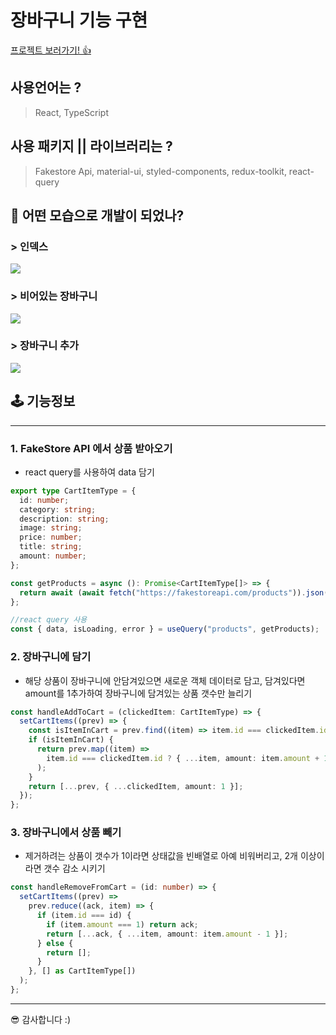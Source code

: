 # 장바구니 기능 구현

[프로젝트 보러가기! 👍](https://pushapp-741a1.web.app)

## 사용언어는 ?

> React, TypeScript

## 사용 패키지 || 라이브러리는 ?

> Fakestore Api, material-ui, styled-components, redux-toolkit, react-query

## 👀 어떤 모습으로 개발이 되었나?

### > 인덱스

![](https://images.velog.io/images/hoon_dev/post/1c4478da-d5b4-4198-bdf1-1d962d547f93/image.png)

### > 비어있는 장바구니

![](https://images.velog.io/images/hoon_dev/post/f37fb910-f573-4765-a6bf-7d59f2fda0f0/image.png)

### > 장바구니 추가

![](https://images.velog.io/images/hoon_dev/post/bfd62775-874d-453a-b69d-719198abd32c/image.png)

## 🕹 기능정보

---

### 1. FakeStore API 에서 상품 받아오기

- react query를 사용하여 data 담기

```ts
export type CartItemType = {
  id: number;
  category: string;
  description: string;
  image: string;
  price: number;
  title: string;
  amount: number;
};

const getProducts = async (): Promise<CartItemType[]> => {
  return await (await fetch("https://fakestoreapi.com/products")).json();
};

//react query 사용
const { data, isLoading, error } = useQuery("products", getProducts);
```

### 2. 장바구니에 담기

- 해당 상품이 장바구니에 안담겨있으면 새로운 객체 데이터로 담고, 담겨있다면 amount를 1추가하여 장바구니에 담겨있는 상품 갯수만 늘리기

```ts
const handleAddToCart = (clickedItem: CartItemType) => {
  setCartItems((prev) => {
    const isItemInCart = prev.find((item) => item.id === clickedItem.id);
    if (isItemInCart) {
      return prev.map((item) =>
        item.id === clickedItem.id ? { ...item, amount: item.amount + 1 } : item
      );
    }
    return [...prev, { ...clickedItem, amount: 1 }];
  });
};
```

### 3. 장바구니에서 상품 빼기

- 제거하려는 상품이 갯수가 1이라면 상태값을 빈배열로 아예 비워버리고, 2개 이상이라면 갯수 감소 시키기

```ts
const handleRemoveFromCart = (id: number) => {
  setCartItems((prev) =>
    prev.reduce((ack, item) => {
      if (item.id === id) {
        if (item.amount === 1) return ack;
        return [...ack, { ...item, amount: item.amount - 1 }];
      } else {
        return [];
      }
    }, [] as CartItemType[])
  );
};
```

---

😎 감사합니다 :)
